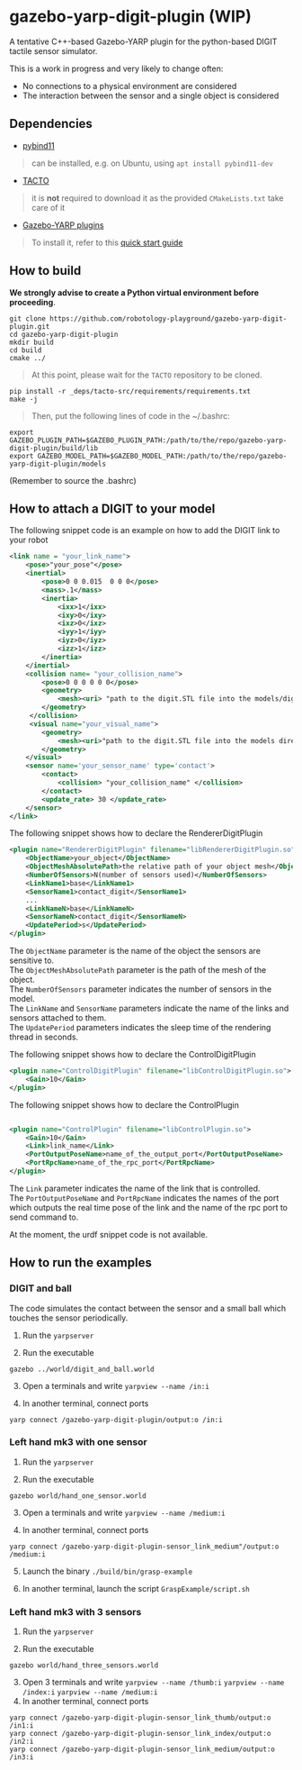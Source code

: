 # gazebo-yarp-digit-plugin (WIP)

A tentative C++-based Gazebo-YARP plugin for the python-based DIGIT tactile sensor simulator.

This is a work in progress and very likely to change often:
- No connections to a physical environment are considered
- The interaction between the sensor and a single object is considered

## Dependencies

- [pybind11](https://github.com/pybind/pybind11)
> can be installed, e.g. on Ubuntu, using `apt install pybind11-dev`
- [TACTO](https://github.com/facebookresearch/tacto.git)
> it is **not** required to download it as the provided `CMakeLists.txt` take care of it
- [Gazebo-YARP plugins](https://github.com/robotology/gazebo-yarp-plugins)
> To install it, refer to this [quick start guide](http://robotology.github.io/gazebo-yarp-plugins/master/)

## How to build

**We strongly advise to create a Python virtual environment before proceeding**.

```console
git clone https://github.com/robotology-playground/gazebo-yarp-digit-plugin.git
cd gazebo-yarp-digit-plugin
mkdir build
cd build
cmake ../
```
> At this point, please wait for the `TACTO` repository to be cloned.

```console
pip install -r _deps/tacto-src/requirements/requirements.txt
make -j
```

> Then, put the following lines of code in the ~/.bashrc:
```console
export GAZEBO_PLUGIN_PATH=$GAZEBO_PLUGIN_PATH:/path/to/the/repo/gazebo-yarp-digit-plugin/build/lib
export GAZEBO_MODEL_PATH=$GAZEBO_MODEL_PATH:/path/to/the/repo/gazebo-yarp-digit-plugin/models

```
(Remember to source the .bashrc)
## How to attach a DIGIT to your model
The following snippet code is an example on how to add the DIGIT link to your robot
```xml
<link name = "your_link_name">
    <pose>"your_pose"</pose>
    <inertial>
        <pose>0 0 0.015  0 0 0</pose>
        <mass>.1</mass>
        <inertia>
            <ixx>1</ixx>
            <ixy>0</ixy>
            <ixz>0</ixz>
            <iyy>1</iyy>
            <iyz>0</iyz>
            <izz>1</izz>
        </inertia>
    </inertial>
    <collision name= "your_collision_name">
        <pose>0 0 0 0 0 0</pose>
        <geometry>
            <mesh><uri> "path to the digit.STL file into the models/digit directory"</uri></mesh>
        </geometry>
     </collision>
     <visual name="your_visual_name">
        <geometry>
            <mesh><uri>"path to the digit.STL file into the models directory "</uri></mesh>
        </geometry>
    </visual>
    <sensor name='your_sensor_name' type='contact'>
        <contact>
            <collision> "your_collision_name" </collision>
        </contact>
        <update_rate> 30 </update_rate>
    </sensor>
</link>

```
The following snippet shows how to declare the RendererDigitPlugin
```xml
<plugin name="RendererDigitPlugin" filename="libRendererDigitPlugin.so">
    <ObjectName>your_object</ObjectName>
    <ObjectMeshAbsolutePath>the relative path of your object mesh</ObjectMeshAbsolutePath>
    <NumberOfSensors>N(number of sensors used)</NumberOfSensors>
    <LinkName1>base</LinkName1>
    <SensorName1>contact_digit</SensorName1>
    ...
    <LinkNameN>base</LinkNameN>
    <SensorNameN>contact_digit</SensorNameN>
    <UpdatePeriod>s</UpdatePeriod>
</plugin>
```
The `ObjectName` parameter is the name of the object the sensors are sensitive to.  
The `ObjectMeshAbsolutePath` parameter is the path of the mesh of the object.  
The `NumberOfSensors` parameter indicates the number of sensors in the model.  
The `LinkName` and `SensorName` parameters indicate the name of the links and sensors attached to them.  
The `UpdatePeriod` parameters indicates the sleep time of the rendering thread in seconds.


The following snippet shows how to declare the ControlDigitPlugin
```xml
<plugin name="ControlDigitPlugin" filename="libControlDigitPlugin.so">
    <Gain>10</Gain>
</plugin>
```
The following snippet shows how to declare the ControlPlugin
```xml

<plugin name="ControlPlugin" filename="libControlPlugin.so">
    <Gain>10</Gain>
    <Link>link_name</Link>
    <PortOutputPoseName>name_of_the_output_port</PortOutputPoseName>
    <PortRpcName>name_of_the_rpc_port</PortRpcName>
</plugin>
```
The `Link` parameter indicates the name of the link that is controlled.  
The `PortOutputPoseName` and `PortRpcName` indicates the names of the port which outputs the real time pose of the link and the name of the rpc port to send command to.

At the moment, the urdf snippet code is not available.

## How to run the examples

### DIGIT and ball
The code simulates the contact between the sensor and a small ball which touches the sensor periodically.

1. Run the `yarpserver`

2. Run the executable
```console
gazebo ../world/digit_and_ball.world
```

3. Open a terminals and write `yarpview --name /in:i`

4. In another terminal, connect ports
```console
yarp connect /gazebo-yarp-digit-plugin/output:o /in:i
```

### Left hand mk3 with one sensor

1. Run the `yarpserver`

2. Run the executable
```console
gazebo world/hand_one_sensor.world
```

3. Open a terminals and write `yarpview --name /medium:i`

4. In another terminal, connect ports
```console
yarp connect /gazebo-yarp-digit-plugin-sensor_link_medium"/output:o /medium:i
```
5. Launch the binary `./build/bin/grasp-example`

6. In another terminal, launch the script `GraspExample/script.sh`



### Left hand mk3 with 3 sensors
1. Run the `yarpserver`

2. Run the executable
```console
gazebo world/hand_three_sensors.world
```
3. Open 3 terminals and write `yarpview --name /thumb:i` `yarpview --name /index:i` `yarpview --name /medium:i`
4. In another terminal, connect ports
```console
yarp connect /gazebo-yarp-digit-plugin-sensor_link_thumb/output:o /in1:i
yarp connect /gazebo-yarp-digit-plugin-sensor_link_index/output:o /in2:i
yarp connect /gazebo-yarp-digit-plugin-sensor_link_medium/output:o /in3:i
```
